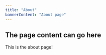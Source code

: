 ```yaml
---
title: "About"
bannerContent: "About page"
---
```


## The page content can go here 

This is the about page!